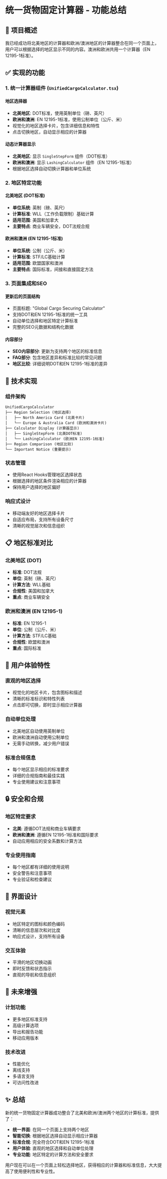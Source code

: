 # 统一货物固定计算器 - 功能总结

## 🎯 项目概述

我已经成功将北美地区的计算器和欧洲/澳洲地区的计算器整合在同一个页面上，用户可以根据选择的地区显示不同的内容。澳洲和欧洲共用一个计算器（EN 12195-1标准）。

## ✅ 实现的功能

### 1. **统一计算器组件 (`UnifiedCargoCalculator.tsx`)**

#### **地区选择器**
- **北美地区**: DOT标准，使用英制单位（磅、英尺）
- **欧洲和澳洲**: EN 12195-1标准，使用公制单位（公斤、米）
- 视觉化的地区选择卡片，包含详细信息和特性
- 点击切换地区，自动显示相应的计算器

#### **动态计算器显示**
- **北美地区**: 显示 `SingleStepForm` 组件（DOT标准）
- **欧洲和澳洲**: 显示 `LashingCalculator` 组件（EN 12195-1标准）
- 根据地区选择自动切换计算器和单位系统

### 2. **地区特定功能**

#### **北美地区 (DOT标准)**
- **单位系统**: 英制（磅、英尺）
- **计算标准**: WLL（工作负载限制）基础计算
- **适用范围**: 美国和加拿大
- **主要特点**: 商业车辆安全，DOT法规合规

#### **欧洲和澳洲 (EN 12195-1标准)**
- **单位系统**: 公制（公斤、米）
- **计算标准**: STF/LC基础计算
- **适用范围**: 欧盟国家和澳洲
- **主要特点**: 国际标准，间接和直接固定方法

### 3. **页面集成和SEO**

#### **更新后的页面结构**
- 页面标题: "Global Cargo Securing Calculator"
- 支持DOT和EN 12195-1标准的统一工具
- 自动单位选择和地区特定计算标准
- 完整的SEO元数据和结构化数据

#### **内容部分**
- **SEO内容部分**: 更新为支持两个地区的标准信息
- **FAQ部分**: 包含地区差异和标准比较的常见问题
- **地区比较**: 详细说明DOT和EN 12195-1标准的差异

## 🔧 技术实现

### **组件架构**
```
UnifiedCargoCalculator
├── Region Selection (地区选择)
│   ├── North America Card (北美卡片)
│   └── Europe & Australia Card (欧洲和澳洲卡片)
├── Calculator Display (计算器显示)
│   ├── SingleStepForm (北美DOT标准)
│   └── LashingCalculator (欧洲EN 12195-1标准)
├── Region Comparison (地区比较)
└── Important Notice (重要提示)
```

### **状态管理**
- 使用React Hooks管理地区选择状态
- 根据选择的地区条件渲染相应的计算器
- 保持用户选择的地区偏好

### **响应式设计**
- 移动端友好的地区选择卡片
- 自适应布局，支持所有设备尺寸
- 清晰的视觉层次和信息组织

## 📋 地区标准对比

### **北美地区 (DOT)**
- **标准**: DOT法规
- **单位**: 英制（磅、英尺）
- **计算方法**: WLL基础
- **合规性**: 美国和加拿大
- **重点**: 商业车辆安全

### **欧洲和澳洲 (EN 12195-1)**
- **标准**: EN 12195-1
- **单位**: 公制（公斤、米）
- **计算方法**: STF/LC基础
- **合规性**: 欧盟和澳洲
- **重点**: 国际标准

## 🚀 用户体验特性

### **直观的地区选择**
- 视觉化的地区卡片，包含图标和描述
- 清晰的标准标识和特性列表
- 点击即可切换，即时显示相应计算器

### **自动单位处理**
- 北美地区自动使用英制单位
- 欧洲和澳洲自动使用公制单位
- 无需手动转换，减少用户错误

### **标准合规信息**
- 每个地区显示相应的标准要求
- 详细的合规指南和最佳实践
- 专业使用建议和注意事项

## 🔒 安全和合规

### **地区特定要求**
- **北美**: 遵循DOT法规和商业车辆要求
- **欧洲和澳洲**: 遵循EN 12195-1标准和国际要求
- 自动应用相应的安全系数和计算方法

### **专业使用指南**
- 每个地区都有详细的使用说明
- 安全警告和注意事项
- 专业验证和检查建议

## 📱 界面设计

### **视觉元素**
- 地区特定的图标和颜色编码
- 清晰的信息层次和对比度
- 响应式设计，支持所有设备

### **交互体验**
- 平滑的地区切换动画
- 即时反馈和状态指示
- 直观的导航和信息组织

## 🎯 未来增强

### **计划功能**
- 更多地区标准支持
- 高级计算选项
- 导出和报告功能
- 移动应用版本

### **技术改进**
- 性能优化
- 离线支持
- 多语言支持
- 可访问性改进

## ✨ 总结

新的统一货物固定计算器成功整合了北美和欧洲/澳洲两个地区的计算标准，提供了：

- **统一界面**: 在同一个页面上支持两个地区
- **智能切换**: 根据地区选择自动显示相应计算器
- **标准合规**: 完全符合DOT和EN 12195-1标准
- **用户体验**: 直观的地区选择和自动单位处理
- **专业功能**: 地区特定的计算方法和安全要求

用户现在可以在一个页面上轻松选择地区，获得相应的计算器和标准信息，大大提高了使用便利性和专业性。
